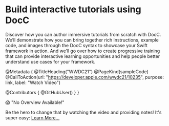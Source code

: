 # Build interactive tutorials using DocC

Discover how you can author immersive tutorials from scratch with DocC. We’ll demonstrate how you can bring together rich instructions, example code, and images through the DocC syntax to showcase your Swift framework in action. And we’ll go over how to create progressive training that can provide interactive learning opportunities and help people better understand use cases for your framework.

@Metadata {
   @TitleHeading("WWDC21")
   @PageKind(sampleCode)
   @CallToAction(url: "https://developer.apple.com/wwdc21/10235", purpose: link, label: "Watch Video")

   @Contributors {
      @GitHubUser(<replace this with your GitHub handle>)
   }
}

😱 "No Overview Available!"

Be the hero to change that by watching the video and providing notes! It's super easy:
 [Learn More…](https://wwdcnotes.github.io/WWDCNotes/documentation/wwdcnotes/contributing)
